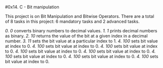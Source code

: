 #0x14. C - Bit manipulation

This project is on Bit Manipulation and Bitwise Operators.
There are a total of 8 tasks in this project:
6 mandatory tasks and 2 advanced tasks.

*0. 0* converts binary numbers to decimal values.
*1. 1* prints decimal numbers as binary.
*2. 10* returns the value of the bit at a given index in a decimal number.
*3. 11* sets the bit value at a particular index to 1.
*4. 100* sets bit value at index to 0.
*4. 100* sets bit value at index to 0.
*4. 100* sets bit value at index to 0.
*4. 100* sets bit value at index to 0.
*4. 100* sets bit value at index to 0.
*4. 100* sets bit value at index to 0.
*4. 100* sets bit value at index to 0.
*4. 100* sets bit value at index to 0.


